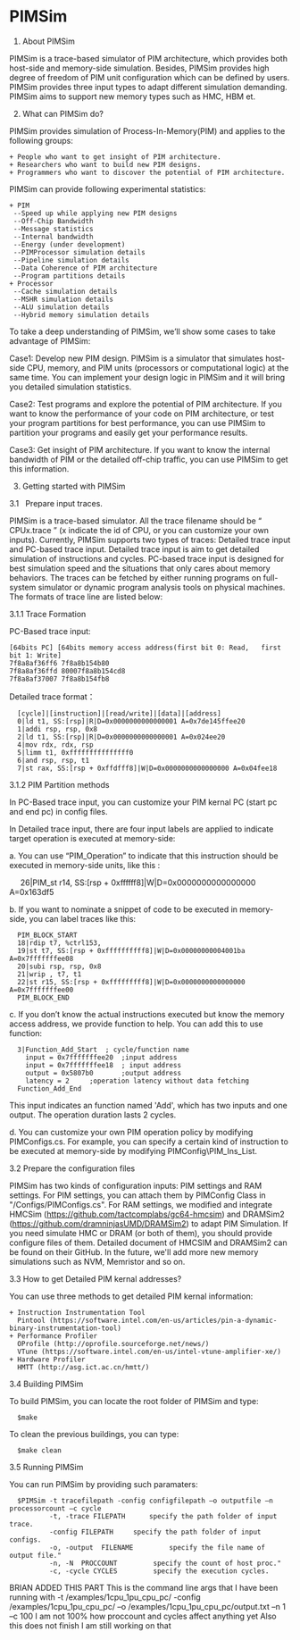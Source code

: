 # PIMSim

1.	About PIMSim

PIMSim is a trace-based simulator of PIM architecture, which provides both host-side and memory-side simulation. Besides, PIMSim provides high degree of freedom of PIM unit configuration which can be defined by users. PIMSim provides three input types to adapt different simulation demanding. PIMSim aims to support new memory types such as HMC, HBM et.  

2.  What can PIMSim do?

PIMSim provides simulation of Process-In-Memory(PIM) and applies to the following groups:

    + People who want to get insight of PIM architecture.
    + Researchers who want to build new PIM designs.
    + Programmers who want to discover the potential of PIM architecture.

PIMSim can provide following experimental statistics:

    + PIM
     --Speed up while applying new PIM designs
     --Off-Chip Bandwidth
     --Message statistics
     --Internal bandwidth
     --Energy (under development)
     --PIMProcessor simulation details
     --Pipeline simulation details
     --Data Coherence of PIM architecture
     --Program partitions details
    + Processor
     --Cache simulation details
     --MSHR simulation details
     --ALU simulation details
     --Hybrid memory simulation details
            

To take a deep understanding of PIMSim, we’ll show some cases to take advantage of PIMSim:

Case1: Develop new PIM design. 
PIMSim is a simulator that simulates host-side CPU, memory, and PIM units (processors or computational logic) at the same time. You can implement your design logic in PIMSim and it will bring you detailed simulation statistics.

Case2: Test programs and explore the potential of PIM architecture.
If you want to know the performance of your code on PIM architecture, or test your program partitions for best performance, you can use PIMSim to partition your programs and easily get your performance results.

Case3: Get insight of PIM architecture.
If you want to know the internal bandwidth of PIM or the detailed off-chip traffic, you can use PIMSim to get this information.

3.  Getting started with PIMSim

3.1    Prepare input traces.

PIMSim is a trace-based simulator. All the trace filename should be “ CPUx.trace ” (x indicate the id of CPU, or you can customize your own inputs). Currently, PIMSim supports two types of traces: Detailed trace input and PC-based trace input. Detailed trace input is aim to get detailed simulation of instructions and cycles. PC-based trace input is designed for best simulation speed and the situations that only cares about memory behaviors. The traces can be fetched by either running programs on full-system simulator or dynamic program analysis tools on physical machines. The formats of trace line are listed below:

3.1.1 Trace Formation

PC-Based trace input:
    
    [64bits PC] [64bits memory access address(first bit 0: Read,   first bit 1: Write]
    7f8a8af36ff6 7f8a8b154b80
    7f8a8af36ffd 80007f8a8b154cd8
    7f8a8af37007 7f8a8b154fb8

Detailed trace format：

      [cycle]|[instruction]|[read/write]|[data]|[address]
      0|ld t1, SS:[rsp]|R|D=0x0000000000000001 A=0x7de145ffee20
      1|addi rsp, rsp, 0x8
      2|ld t1, SS:[rsp]|R|D=0x0000000000000001 A=0x024ee20
      4|mov rdx, rdx, rsp
      5|limm t1, 0xfffffffffffffff0
      6|and rsp, rsp, t1
      7|st rax, SS:[rsp + 0xffdfff8]|W|D=0x0000000000000000 A=0x04fee18


3.1.2 PIM Partition methods

In PC-Based trace input, you can customize your PIM kernal PC (start pc and end pc) in config files.

In Detailed trace input, there are four input labels are applied to indicate target operation is executed at memory-side:

a.    You can use “PIM_Operation” to indicate that this instruction should be executed in memory-side units, like this :

      26|PIM_st r14, SS:[rsp + 0xffffff8]|W|D=0x0000000000000000 A=0x163df5

b.    If you want to nominate a snippet of code to be executed in memory-side, you can label traces like this:

      PIM_BLOCK_START
      18|rdip t7, %ctrl153, 
      19|st t7, SS:[rsp + 0xffffffffff8]|W|D=0x00000000004001ba A=0x7fffffffee08
      20|subi rsp, rsp, 0x8
      21|wrip , t7, t1
      22|st r15, SS:[rsp + 0xfffffffff8]|W|D=0x0000000000000000 A=0x7fffffffee00
      PIM_BLOCK_END

c.    If you don’t know the actual instructions executed but know the memory access address, we provide function to help. You can add this to use function:

      3|Function_Add_Start  ; cycle/function name
        input = 0x7fffffffee20	;input address
        input = 0x7fffffffee18	; input address
        output = 0x5807b0		;output address
        latency = 2		;operation latency without data fetching 
      Function_Add_End                      
                       
This input indicates an function named 'Add', which has two inputs and one output. The operation duration lasts 2 cycles.

d.	You can customize your own PIM operation policy by modifying PIMConfigs.cs. For example, you can specify a certain kind of instruction to be executed at memory-side by modifying PIMConfig\PIM_Ins_List.


3.2   Prepare the configuration files

PIMSim has two kinds of configuration inputs: PIM settings and RAM settings. For PIM settings, you can attach them by PIMConfig Class in "/Configs/PIMConfigs.cs". For RAM settings, we modified and integrate HMCSim (https://github.com/tactcomplabs/gc64-hmcsim) and DRAMSim2 (https://github.com/dramninjasUMD/DRAMSim2) to adapt PIM Simulation. If you need simulate HMC or DRAM (or both of them), you should provide configure files of them. Detailed document of HMCSIM and DRAMSim2 can be found on their GitHub. In the future, we'll add more new memory simulations such as NVM, Memristor and so on.

3.3 How to get Detailed PIM kernal addresses?

You can use three methods to get detailed PIM kernal information:

    + Instruction Instrumentation Tool 
      Pintool (https://software.intel.com/en-us/articles/pin-a-dynamic-binary-instrumentation-tool) 
    + Performance Profiler
      OProfile (http://oprofile.sourceforge.net/news/) 
      VTune (https://software.intel.com/en-us/intel-vtune-amplifier-xe/)
    + Hardware Profiler
      HMTT (http://asg.ict.ac.cn/hmtt/)

3.4   Building PIMSim

To build PIMSim, you can locate the root folder of PIMSim and type:

      $make

To clean the previous buildings, you can type:

      $make clean


3.5   Running PIMSim

You can run PIMSim by providing such paramaters:

      $PIMSim -t tracefilepath -config configfilepath –o outputfile –n processorcount –c cycle
              -t, -trace FILEPATH      specify the path folder of input trace.            
              -config FILEPATH     specify the path folder of input configs.            
              -o, -output  FILENAME         specify the file name of output file."
              -n, -N  PROCCOUNT         specify the count of host proc."
              -c, -cycle CYCLES         specify the execution cycles.
BRIAN ADDED THIS PART
This is the command line args that I have been running with
-t /examples/1cpu_1pu_cpu_pc/ -config /examples/1cpu_1pu_cpu_pc/ –o /examples/1cpu_1pu_cpu_pc/output.txt –n 1 –c 100
I am not 100% how proccount and cycles affect anything yet 
Also this does not finish I am still working on that

